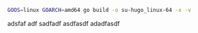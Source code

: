 ```bash
GOOS=linux GOARCH=amd64 go build -o su-hugo_linux-64 -x -v 
```
adsfaf
adf
sadfadf
asdfasdf
adadfasdf

